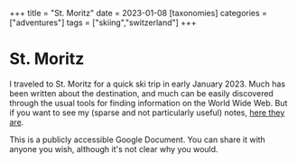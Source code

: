+++
title = "St. Moritz"
date = 2023-01-08
[taxonomies]
categories = ["adventures"]
tags = ["skiing","switzerland"]
+++

# St. Moritz

I traveled to St. Moritz for a quick ski trip in early January 2023. Much has been written about the destination, and much can be easily discovered through the usual tools for finding information on the World Wide Web. But if you want to see my (sparse and not particularly useful) notes, [here they are](https://docs.google.com/document/d/1gA-YeZjsPQ2yW5RyN_cXtltzSBUjlaW-WMst0X_KgR4/edit?usp=sharing).

This is a publicly accessible Google Document. You can share it with anyone you wish, although it's not clear why you would.